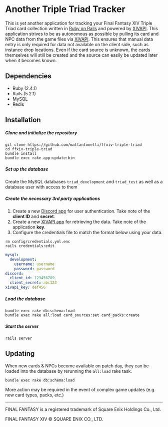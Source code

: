 # Another Triple Triad Tracker
This is yet another application for tracking your Final Fantasy XIV Triple Triad card collection written in [Ruby on Rails](https://rubyonrails.org/) and powered by [XIVAPI](https://xivapi.com/). This application strives to be as autonomous as possible by pulling its card and NPC data from the game files via [XIVAPI](https://xivapi.com/). This ensures that manual data entry is only required for data not available on the client side, such as instance drop locations. Even if the card source is unknown, the cards themselves will still be created and the source can easily be updated later when it becomes known.

## Dependencies
* Ruby (2.4.1)
* Rails (5.2.1)
* MySQL
* Redis

## Installation
##### Clone and initialize the repository
```
git clone https://github.com/mattantonelli/ffxiv-triple-triad
cd ffxiv-triple-triad
bundle install
bundle exec rake app:update:bin
```

##### Set up the database
Create the MySQL databases `triad_development` and `triad_test` as well as a database user with access to them

##### Create the necessary 3rd party applications
  1. Create a new [Discord app](https://discordapp.com/developers/applications/) for user authentication. Take note of the **client ID** and **secret**.
  2. Create a new [XIVAPI app](https://xivapi.com/app) for retrieving the data. Take note of the application **key**.
  3. Configure the credentials file to match the format below using your data.
  ```
  rm config/credentials.yml.enc
  rails credentials:edit
  ```
  ```yml
  mysql:
    development:
      username: username
      password: password
  discord:
    client_id: 123456789
    client_secret: abc123
  xivapi_key: def456
  ```

##### Load the database
```
bundle exec rake db:schema:load
bundle exec rake all:load card_sources:set card_packs:create
```

##### Start the server
```
rails server
```

## Updating
When new cards & NPCs become available on patch day, they can be loaded into the database by rerunning the `all:load` rake task.

```
bundle exec rake db:schema:load
```

More action may be required in the event of complex game updates (e.g. new card types, packs, etc.)

---

FINAL FANTASY is a registered trademark of Square Enix Holdings Co., Ltd.

FINAL FANTASY XIV © SQUARE ENIX CO., LTD.
